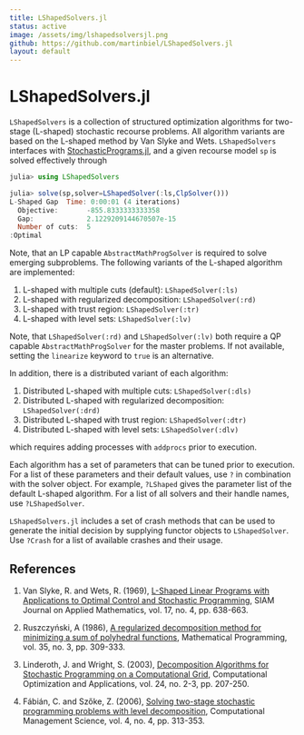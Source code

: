```yaml
---
title: LShapedSolvers.jl
status: active
image: /assets/img/lshapedsolversjl.png
github: https://github.com/martinbiel/LShapedSolvers.jl
layout: default
---
```


# LShapedSolvers.jl

`LShapedSolvers` is a collection of structured optimization algorithms for two-stage (L-shaped) stochastic recourse problems. All algorithm variants are based on the L-shaped method by Van Slyke and Wets. `LShapedSolvers` interfaces with [StochasticPrograms.jl][StochProg], and a given recourse model `sp` is solved effectively through

```julia
julia> using LShapedSolvers

julia> solve(sp,solver=LShapedSolver(:ls,ClpSolver()))
L-Shaped Gap  Time: 0:00:01 (4 iterations)
  Objective:       -855.8333333333358
  Gap:             2.1229209144670507e-15
  Number of cuts:  5
:Optimal

```

Note, that an LP capable `AbstractMathProgSolver` is required to solve emerging subproblems. The following variants of the L-shaped algorithm are implemented:

1. L-shaped with multiple cuts (default): `LShapedSolver(:ls)`
2. L-shaped with regularized decomposition: `LShapedSolver(:rd)`
3. L-shaped with trust region: `LShapedSolver(:tr)`
4. L-shaped with level sets: `LShapedSolver(:lv)`

Note, that `LShapedSolver(:rd)` and `LShapedSolver(:lv)` both require a QP capable `AbstractMathProgSolver` for the master problems. If not available, setting the `linearize` keyword to `true` is an alternative.

In addition, there is a distributed variant of each algorithm:

1. Distributed L-shaped with multiple cuts: `LShapedSolver(:dls)`
2. Distributed L-shaped with regularized decomposition: `LShapedSolver(:drd)`
3. Distributed L-shaped with trust region: `LShapedSolver(:dtr)`
4. Distributed L-shaped with level sets: `LShapedSolver(:dlv)`

which requires adding processes with `addprocs` prior to execution.

Each algorithm has a set of parameters that can be tuned prior to execution. For a list of these parameters and their default values, use `?` in combination with the solver object. For example, `?LShaped` gives the parameter list of the default L-shaped algorithm. For a list of all solvers and their handle names, use `?LShapedSolver`.

`LShapedSolvers.jl` includes a set of crash methods that can be used to generate the initial decision by supplying functor objects to `LShapedSolver`. Use `?Crash` for a list of available crashes and their usage.

[StochProg]: https://github.com/martinbiel/StochasticPrograms.jl

## References

1. Van Slyke, R. and Wets, R. (1969), [L-Shaped Linear Programs with Applications to Optimal Control and Stochastic Programming](https://epubs.siam.org/doi/abs/10.1137/0117061),
SIAM Journal on Applied Mathematics, vol. 17, no. 4, pp. 638-663.

2. Ruszczyński, A (1986), [A regularized decomposition method for minimizing a sum of polyhedral functions](https://link.springer.com/article/10.1007/BF01580883),
Mathematical Programming, vol. 35, no. 3, pp. 309-333.

3. Linderoth, J. and Wright, S. (2003), [Decomposition Algorithms for Stochastic Programming on a Computational Grid](https://link.springer.com/article/10.1023/A:1021858008222),
Computational Optimization and Applications, vol. 24, no. 2-3, pp. 207-250.

4. Fábián, C. and Szőke, Z. (2006), [Solving two-stage stochastic programming problems with level decomposition](https://link.springer.com/article/10.1007%2Fs10287-006-0026-8),
Computational Management Science, vol. 4, no. 4, pp. 313-353.
